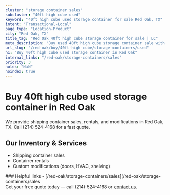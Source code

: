 ```yaml
---
cluster: "storage container sales"
subcluster: "40ft high cube used"
keyword: "40ft high cube used storage container for sale Red Oak, TX"
intent: "Transactional-Local"
page_type: "Location-Product"
city: "Red Oak, TX"
title_tag: "Red Oak 40ft high cube storage container for sale | LC"
meta_description: "Buy used 40ft high cube storage container sale with local delivery in Red Oak, TX. LC Container — local Since 2003. Request a fast quote today."
url_slug: "/red-oak/buy/40ft-high-cube/storage-containers/used"
h1: "Buy 40ft high cube used storage container in Red Oak"
internal_links: "/red-oak/storage-containers/sales"
priority: 3
notes: "NaN"
noindex: true
---
```


# Buy 40ft high cube used storage container in Red Oak

We provide shipping container sales, rentals, and modifications in Red Oak, TX. Call (214) 524-4168 for a fast quote.

## Our Inventory & Services
- Shipping container sales
- Container rentals
- Custom modifications (doors, HVAC, shelving)

<div data-section="internal-links">
### Helpful links
- [/red-oak/storage-containers/sales](/red-oak/storage-containers/sales
</div>

<div data-section="cta">
Get your free quote today — call (214) 524-4168 or <a href="/contact">contact us</a>.
</div>

<script type="application/ld+json">{"@context":"https://schema.org","@type":"FAQPage","mainEntity":[{"@type":"Question","name":"How much does delivery cost in Red Oak, TX?","acceptedAnswer":{"@type":"Answer","text":"Delivery costs vary by distance and container size. Most deliveries in Red Oak, TX range from $150-$300. Call (214) 524-4168 for an exact quote based on your specific location."}},{"@type":"Question","name":"Do you offer financing or payment plans?","acceptedAnswer":{"@type":"Answer","text":"We accept major credit cards, checks, and can discuss commercial terms for bulk purchases. Call (214) 524-4168 to discuss options."}},{"@type":"Question","name":"Can you customize containers in Red Oak, TX?","acceptedAnswer":{"@type":"Answer","text":"Yes — we perform modifications like doors, HVAC, insulation, and shelving. Request a custom quote at (214) 524-4168 or via our contact form."}}]}</script>
